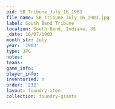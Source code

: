 ```yaml
---
pid: SB_Tribune_July_16_1903
file_name: SB_Tribune_July_16_1903.jpg
label: South Bend Tribune
location: South Bend, Indiana, US
_date: 16/07/1903
month_str: July
year: '1903'
type: JPG
notes: 
teams: 
game_info: 
player_info: 
inventoried: n
order: '232'
layout: foundry-item
collection: foundry-giants
---
```


